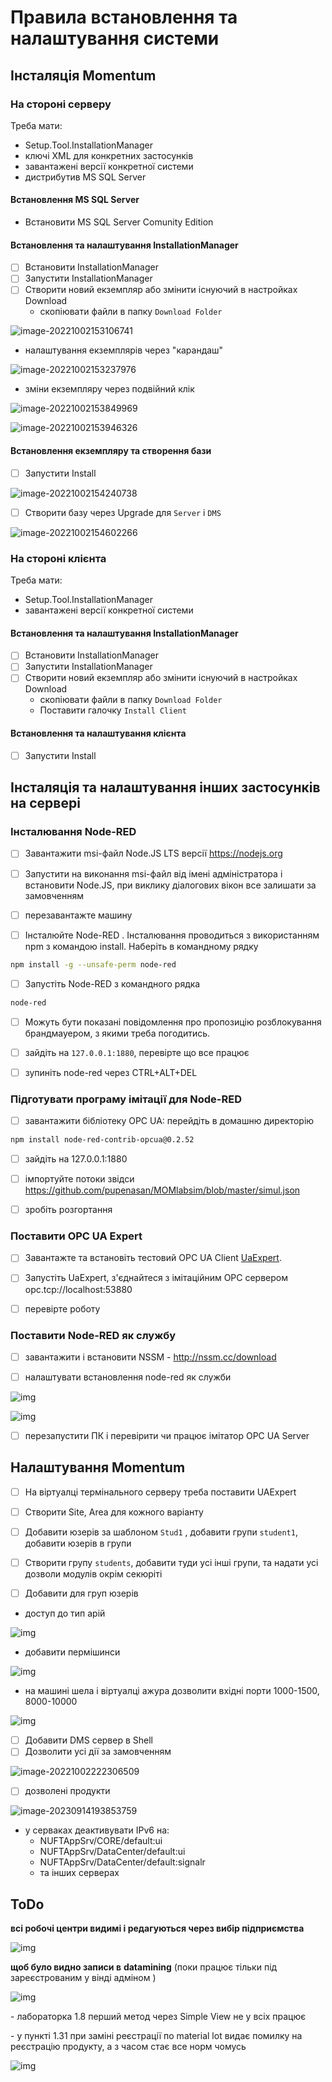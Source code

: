 # Правила встановлення та налаштування системи

## Інсталяція Momentum 

### На стороні серверу

Треба мати:

- Setup.Tool.InstallationManager
- ключі XML для конкретних застосунків
- завантажені версії конкретної системи
- дистрибутив MS SQL Server

#### Встановлення MS SQL Server

- Встановити MS SQL Server Comunity Edition

#### Встановлення та налаштування InstallationManager

- [ ] Встановити InstallationManager
- [ ] Запустити InstallationManager
- [ ] Створити новий екземпляр або змінити існуючий в настройках Download
  -  скопіювати файли в папку `Download Folder`

![image-20221002153106741](0media/image-20221002153106741.png)

- налаштування екземплярів через "карандаш" 

![image-20221002153237976](0media/image-20221002153237976.png)

- зміни екземпляру через подвійний клік

![image-20221002153849969](0media/image-20221002153849969.png)

![image-20221002153946326](0media/image-20221002153946326.png)

#### Встановлення екземпляру та створення бази

- [ ] Запустити Install

![image-20221002154240738](0media/image-20221002154240738.png)

- [ ] Створити базу через Upgrade для `Server` і `DMS`

![image-20221002154602266](0media/image-20221002154602266.png)

### На стороні клієнта

Треба мати:

- Setup.Tool.InstallationManager
- завантажені версії конкретної системи

#### Встановлення та налаштування InstallationManager

- [ ] Встановити InstallationManager
- [ ] Запустити InstallationManager
- [ ] Створити новий екземпляр або змінити існуючий в настройках Download
  -  скопіювати файли в папку `Download Folder`
  - Поставити галочку `Install Client`

#### Встановлення та налаштування клієнта

- [ ] Запустити Install

## Інсталяція та налаштування інших застосунків на сервері

### Інсталювання Node-RED

- [ ] Завантажити msi-файл Node.JS LTS версії https://nodejs.org

- [ ] Запустити на виконання msi-файл від імені адміністратора і встановити Node.JS, при виклику діалогових вікон все залишати за замовченням

- [ ] перезавантажте машину

- [ ] Інсталюйте Node-RED . Інсталювання проводиться з використанням npm з командою install. Наберіть в командному рядку

```bash
npm install -g --unsafe-perm node-red
```

- [ ] Запустіть Node-RED з командного рядка

```bash
node-red
```

- [ ] Можуть бути показані повідомлення про пропозицію розблокування брандмауером, з якими треба погодитись.

- [ ] зайдіть на `127.0.0.1:1880`, перевірте що все працює 

- [ ] зупиніть node-red через CTRL+ALT+DEL

### Підготувати програму імітації для Node-RED

- [ ] завантажити бібліотеку OPC UA: перейдіть в домашню директорію

```bash
npm install node-red-contrib-opcua@0.2.52
```

- [ ] зайдіть на 127.0.0.1:1880

- [ ] імпортуйте потоки звідси https://github.com/pupenasan/MOMlabsim/blob/master/simul.json 

- [ ] зробіть розгортання

### Поставити OPC UA Expert

- [ ] Завантажте та встановіть тестовий OPC UA Client [UaExpert](https://www.unified-automation.com/downloads/opc-ua-clients.html).

- [ ] Запустіть UaExpert, з'єднайтеся з імітаційним ОРС сервером opc.tcp://localhost:53880

- [ ] перевірте роботу 

### Поставити Node-RED як службу

- [ ] завантажити і встановити NSSM - http://nssm.cc/download 

- [ ] налаштувати встановлення node-red як служби

![img](0media/clip_image002.png)

 

![img](file:///C:/Users/OLEKSA~1/AppData/Local/Temp/msohtmlclip1/01/clip_image004.png)

- [ ] перезапустити ПК і перевірити чи працює імітатор OPC UA Server 



## Налаштування Momentum 

- [ ] На віртуалці термінального серверу треба поставити UAExpert
- [ ] Створити Site, Area для кожного варіанту 

- [ ] Добавити юзерів за шаблоном `Stud1`  , добавити групи `student1`, добавити юзерів в групи

- [ ] Створити групу `students`, добавити туди усі інші групи, та надати усі дозволи модулів окрім секюріті

- [ ] Добавити для груп юзерів

- доступ до тип арій



![img](media/1.png)

- добавити пермішинси

![img](media/2.png)

- на машині шела і віртуалці ажура дозволити вхідні порти 1000-1500, 8000-10000

![img](media/3.png)

- [ ] Добавити DMS сервер в Shell
- [ ] Дозволити усі дії за замовченням

![image-20221002222306509](0media/image-20221002222306509.png)

- [ ] дозволені продукти

![image-20230914193853759](media/image-20230914193853759.png)

- у серваках деактивувати IPv6 на:
  - NUFTAppSrv/CORE/default:ui
  - NUFTAppSrv/DataCenter/default:ui
  - NUFTAppSrv/DataCenter/default:signalr
  - та інших серверах



## ToDo

**всі робочі центри видимі і редагуються через вибір підприємства** 

![img](media/4.png)

 

**щоб було видно записи в** **datamining**  (поки працює тільки під зареєстрованим у вінді адміном )

![img](media/5.png)

 

 



 



\-     лабораторка 1.8 перший метод через Simple View не у всіх працює

\-     у пункті 1.31 при заміні реєстрації по material lot видає помилку на реєстрацію продукту, а з часом стає все норм чомусь

![img](media/6.png)

 